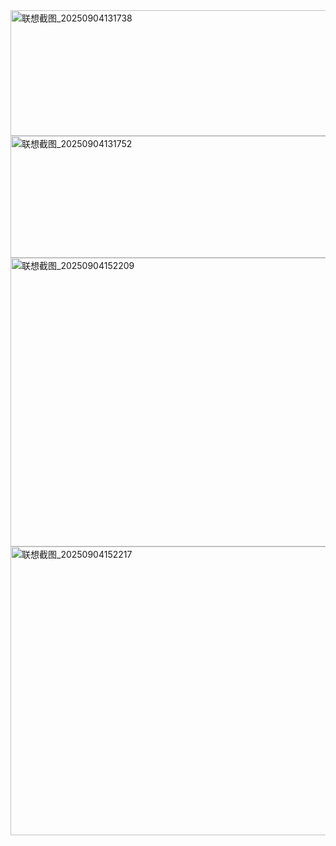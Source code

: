 <img width="1205" height="201" alt="联想截图_20250904131738" src="https://github.com/user-attachments/assets/62b27496-f50f-438b-80a5-86c7b3e2527c" />
<img width="1184" height="195" alt="联想截图_20250904131752" src="https://github.com/user-attachments/assets/e17821bb-7950-4b49-9a8a-f762e3b0a9a2" />
<img width="865" height="462" alt="联想截图_20250904152209" src="https://github.com/user-attachments/assets/21277065-b790-4c5f-b18e-a3d2e1cd6186" />
<img width="865" height="462" alt="联想截图_20250904152217" src="https://github.com/user-attachments/assets/e766c9d2-a094-4163-99e9-4006365e4177" />
